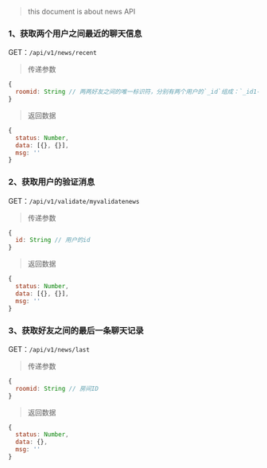 
> this document is about news API

### 1、获取两个用户之间最近的聊天信息

GET：`/api/v1/news/recent`

> 传递参数

```JavaScript
{
  roomid: String // 两两好友之间的唯一标识符，分别有两个用户的`_id`组成：`_id1-_id2`
}
```
> 返回数据
```javascript
{
  status: Number,
  data: [{}, {}],
  msg: ''
}
```

### 2、获取用户的验证消息

GET：`/api/v1/validate/myvalidatenews`

> 传递参数

```JavaScript
{
  id: String // 用户的id
}
```
> 返回数据
```javascript
{
  status: Number,
  data: [{}, {}],
  msg: ''
}
```

### 3、获取好友之间的最后一条聊天记录

GET：`/api/v1/news/last`

> 传递参数

```JavaScript
{
  roomid: String // 房间ID
}
```
> 返回数据
```javascript
{
  status: Number,
  data: {},
  msg: ''
}
```
